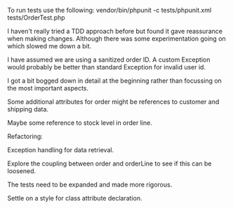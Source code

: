 To run tests use the following: vendor/bin/phpunit -c tests/phpunit.xml tests/OrderTest.php

I haven't really tried a TDD approach before but found it gave reassurance when making changes.
Although there was some experimentation going on which slowed me down a bit.

I have assumed we are using a sanitized order ID. A custom Exception would probably be better than
standard Exception for invalid user id.

I got a bit bogged down in detail at the beginning rather than focussing on the most important
aspects.

Some additional attributes for order might be references to customer and shipping data.

Maybe some reference to stock level in order line.

Refactoring:

Exception handling for data retrieval.

Explore the coupling between order and orderLine to see if this can be loosened.

The tests need to be expanded and made more rigorous.

Settle on a style for class attribute declaration. 


